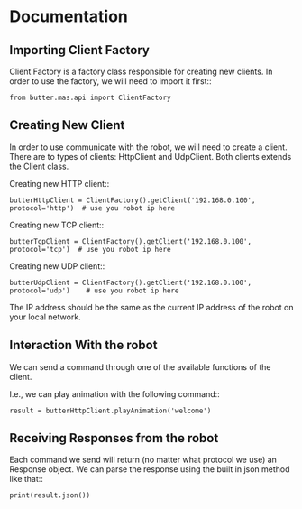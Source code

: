 Documentation
=============

Importing Client Factory
------------------------

Client Factory is a factory class responsible for creating new clients.
In order to use the factory, we will need to import it first::

    from butter.mas.api import ClientFactory

Creating New Client
-------------------

In order to use communicate with the robot, we will need to create a client.
There are to types of clients: HttpClient and UdpClient.
Both clients extends the Client class.

Creating new HTTP client::

    butterHttpClient = ClientFactory().getClient('192.168.0.100', protocol='http')  # use you robot ip here

Creating new TCP client::

    butterTcpClient = ClientFactory().getClient('192.168.0.100', protocol='tcp')  # use you robot ip here

Creating new UDP client::

    butterUdpClient = ClientFactory().getClient('192.168.0.100', protocol='udp')    # use you robot ip here

The IP address should be the same as the current IP address of the robot on your local network.

Interaction With the robot
--------------------------

We can send a command through one of the available functions of the client.

I.e., we can play animation with the following command::

    result = butterHttpClient.playAnimation('welcome')

Receiving Responses from the robot
----------------------------------

Each command we send will return (no matter what protocol we use) an Response object.
We can parse the response using the built in json method like that::

    print(result.json())